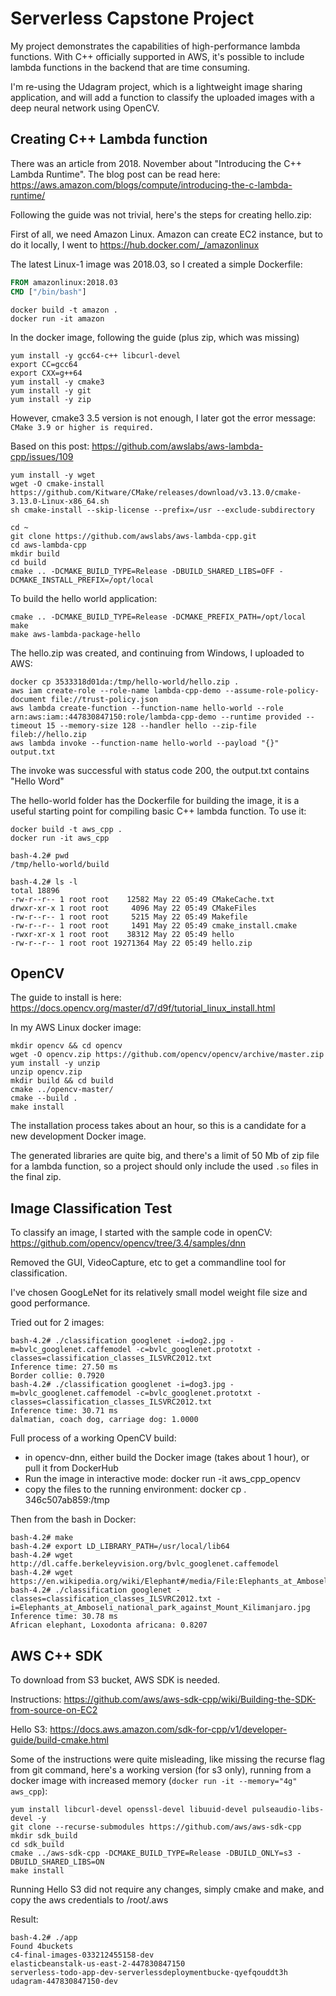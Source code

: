 # Serverless Capstone Project

My project demonstrates the capabilities of high-performance lambda functions. With C++ officially supported in AWS, it's possible to include lambda functions in the backend that are time consuming.

I'm re-using the Udagram project, which is a lightweight image sharing application, and will add a function to classify the uploaded images with a deep neural network using OpenCV.

## Creating C++ Lambda function

There was an article from 2018. November about "Introducing the C++ Lambda Runtime". The blog post can be read here: https://aws.amazon.com/blogs/compute/introducing-the-c-lambda-runtime/

Following the guide was not trivial, here's the steps for creating hello.zip:

First of all, we need Amazon Linux. Amazon can create EC2 instance, but to do it locally, I went to https://hub.docker.com/_/amazonlinux

The latest Linux-1 image was 2018.03, so I created a simple Dockerfile:

```dockerfile
FROM amazonlinux:2018.03
CMD ["/bin/bash"]
```



```
docker build -t amazon .
docker run -it amazon
```

In the docker image, following the guide (plus zip, which was missing)

```
yum install -y gcc64-c++ libcurl-devel
export CC=gcc64
export CXX=g++64
yum install -y cmake3
yum install -y git
yum install -y zip
```

However, cmake3 3.5 version is not enough, I later got the error message: `CMake 3.9 or higher is required.`

Based on this post: https://github.com/awslabs/aws-lambda-cpp/issues/109

```
yum install -y wget
wget -O cmake-install https://github.com/Kitware/CMake/releases/download/v3.13.0/cmake-3.13.0-Linux-x86_64.sh
sh cmake-install --skip-license --prefix=/usr --exclude-subdirectory

cd ~ 
git clone https://github.com/awslabs/aws-lambda-cpp.git
cd aws-lambda-cpp
mkdir build
cd build
cmake .. -DCMAKE_BUILD_TYPE=Release -DBUILD_SHARED_LIBS=OFF -DCMAKE_INSTALL_PREFIX=/opt/local
```

To build the hello world application:

```
cmake .. -DCMAKE_BUILD_TYPE=Release -DCMAKE_PREFIX_PATH=/opt/local
make
make aws-lambda-package-hello
```

The hello.zip was created, and continuing from Windows, I uploaded to AWS:

```
docker cp 3533318d01da:/tmp/hello-world/hello.zip .
aws iam create-role --role-name lambda-cpp-demo --assume-role-policy-document file://trust-policy.json
aws lambda create-function --function-name hello-world --role arn:aws:iam::447830847150:role/lambda-cpp-demo --runtime provided --timeout 15 --memory-size 128 --handler hello --zip-file fileb://hello.zip
aws lambda invoke --function-name hello-world --payload "{}" output.txt
```

The invoke was successful with status code 200, the output.txt contains "Hello Word"

The hello-world folder has the Dockerfile for building the image, it is a useful starting point for compiling basic C++ lambda function. To use it:

```
docker build -t aws_cpp .
docker run -it aws_cpp

bash-4.2# pwd
/tmp/hello-world/build

bash-4.2# ls -l
total 18896
-rw-r--r-- 1 root root    12582 May 22 05:49 CMakeCache.txt
drwxr-xr-x 1 root root     4096 May 22 05:49 CMakeFiles
-rw-r--r-- 1 root root     5215 May 22 05:49 Makefile
-rw-r--r-- 1 root root     1491 May 22 05:49 cmake_install.cmake
-rwxr-xr-x 1 root root    38312 May 22 05:49 hello
-rw-r--r-- 1 root root 19271364 May 22 05:49 hello.zip
```



## OpenCV

The guide to install is here: https://docs.opencv.org/master/d7/d9f/tutorial_linux_install.html

In my AWS Linux docker image:

```
mkdir opencv && cd opencv
wget -O opencv.zip https://github.com/opencv/opencv/archive/master.zip
yum install -y unzip
unzip opencv.zip 
mkdir build && cd build
cmake ../opencv-master/
cmake --build .
make install
```

The installation process takes about an hour, so this is a candidate for a new development Docker image.

The generated libraries are quite big, and there's a limit of 50 Mb of zip file for a lambda function, so a project should only include the used `.so` files in the final zip.

## Image Classification Test

To classify an image, I started with the sample code in openCV: https://github.com/opencv/opencv/tree/3.4/samples/dnn

Removed the GUI, VideoCapture, etc to get a commandline tool for classification.

I've chosen GoogLeNet for its relatively small model weight file size and good performance.

Tried out for 2 images:

```
bash-4.2# ./classification googlenet -i=dog2.jpg -m=bvlc_googlenet.caffemodel -c=bvlc_googlenet.prototxt -classes=classification_classes_ILSVRC2012.txt
Inference time: 27.50 ms
Border collie: 0.7920
bash-4.2# ./classification googlenet -i=dog3.jpg -m=bvlc_googlenet.caffemodel -c=bvlc_googlenet.prototxt -classes=classification_classes_ILSVRC2012.txt
Inference time: 30.71 ms
dalmatian, coach dog, carriage dog: 1.0000
```

Full process of a working OpenCV build:

- in opencv-dnn, either build the Docker image (takes about 1 hour), or pull it from DockerHub
- Run the image in interactive mode: docker run -it aws_cpp_opencv
- copy the files to the running environment: docker cp . 346c507ab859:/tmp

Then from the bash in Docker:

```
bash-4.2# make
bash-4.2# export LD_LIBRARY_PATH=/usr/local/lib64
bash-4.2# wget http://dl.caffe.berkeleyvision.org/bvlc_googlenet.caffemodel
bash-4.2# wget https://en.wikipedia.org/wiki/Elephant#/media/File:Elephants_at_Amboseli_national_park_against_Mount_Kilimanjaro.jpg
bash-4.2# ./classification googlenet -classes=classification_classes_ILSVRC2012.txt -i=Elephants_at_Amboseli_national_park_against_Mount_Kilimanjaro.jpg
Inference time: 30.78 ms
African elephant, Loxodonta africana: 0.8207
```

## AWS C++ SDK

To download from S3 bucket, AWS SDK is needed.

Instructions: https://github.com/aws/aws-sdk-cpp/wiki/Building-the-SDK-from-source-on-EC2

Hello S3: https://docs.aws.amazon.com/sdk-for-cpp/v1/developer-guide/build-cmake.html

Some of the instructions were quite misleading, like missing the recurse flag from git command, here's a working version (for s3 only), running from a docker image with increased memory (`docker run -it --memory="4g" aws_cpp`):

```
yum install libcurl-devel openssl-devel libuuid-devel pulseaudio-libs-devel -y
git clone --recurse-submodules https://github.com/aws/aws-sdk-cpp
mkdir sdk_build
cd sdk_build
cmake ../aws-sdk-cpp -DCMAKE_BUILD_TYPE=Release -DBUILD_ONLY=s3 -DBUILD_SHARED_LIBS=ON
make install
```

Running Hello S3 did not require any changes, simply cmake and make, and copy the aws credentials to /root/.aws

Result:

```
bash-4.2# ./app
Found 4buckets
c4-final-images-033212455158-dev
elasticbeanstalk-us-east-2-447830847150
serverless-todo-app-dev-serverlessdeploymentbucke-qyefqouddt3h
udagram-447830847150-dev
```



